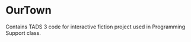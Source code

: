 OurTown
=======

Contains TADS 3 code for interactive fiction project used in Programming Support class.
